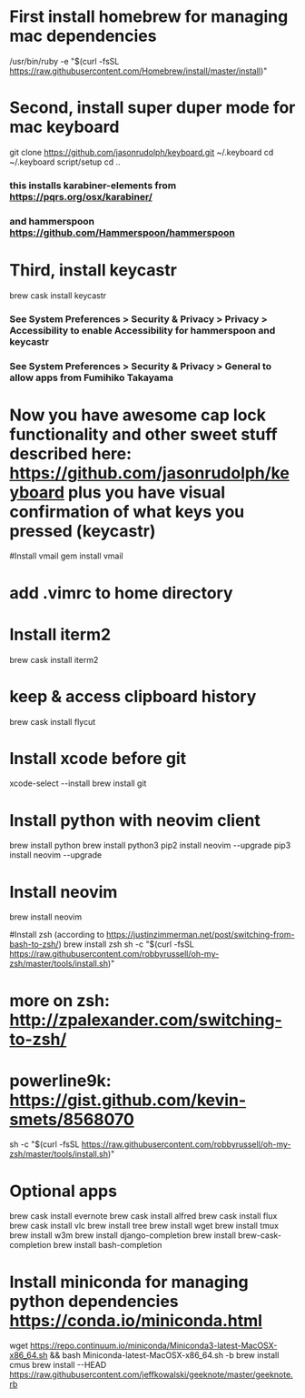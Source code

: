 # First install homebrew for managing mac dependencies
/usr/bin/ruby -e "$(curl -fsSL https://raw.githubusercontent.com/Homebrew/install/master/install)"

# Second, install super duper mode for mac keyboard
git clone https://github.com/jasonrudolph/keyboard.git ~/.keyboard
cd ~/.keyboard
script/setup
cd ..
### this installs karabiner-elements from https://pqrs.org/osx/karabiner/ 
### and hammerspoon https://github.com/Hammerspoon/hammerspoon

# Third, install keycastr
brew cask install keycastr

### See System Preferences > Security & Privacy > Privacy > Accessibility to enable Accessibility for hammerspoon and keycastr
### See System Preferences > Security & Privacy > General to allow apps from Fumihiko Takayama 

# Now you have awesome cap lock functionality and other sweet stuff described here: https://github.com/jasonrudolph/keyboard plus you have visual confirmation of what keys you pressed (keycastr)

#Install vmail
gem install vmail
# add .vimrc to home directory

# Install iterm2
brew cask install iterm2

# keep & access clipboard history
brew cask install flycut

# Install xcode before git
xcode-select --install
brew install git

# Install python with neovim client
brew install python
brew install python3
pip2 install neovim --upgrade
pip3 install neovim --upgrade

# Install neovim
brew install neovim

#Install zsh (according to https://justinzimmerman.net/post/switching-from-bash-to-zsh/)
brew install zsh
sh -c "$(curl -fsSL https://raw.githubusercontent.com/robbyrussell/oh-my-zsh/master/tools/install.sh)"

# more on zsh: http://zpalexander.com/switching-to-zsh/
# powerline9k: https://gist.github.com/kevin-smets/8568070

sh -c "$(curl -fsSL https://raw.githubusercontent.com/robbyrussell/oh-my-zsh/master/tools/install.sh)"

# Optional apps
brew cask install evernote
brew cask install alfred
brew cask install flux
brew cask install vlc
brew install tree
brew install wget
brew install tmux
brew install w3m
brew install django-completion
brew install brew-cask-completion
brew install bash-completion
# Install miniconda for managing python dependencies https://conda.io/miniconda.html
wget https://repo.continuum.io/miniconda/Miniconda3-latest-MacOSX-x86_64.sh && bash Miniconda-latest-MacOSX-x86_64.sh -b
brew install cmus
brew install --HEAD https://raw.githubusercontent.com/jeffkowalski/geeknote/master/geeknote.rb

